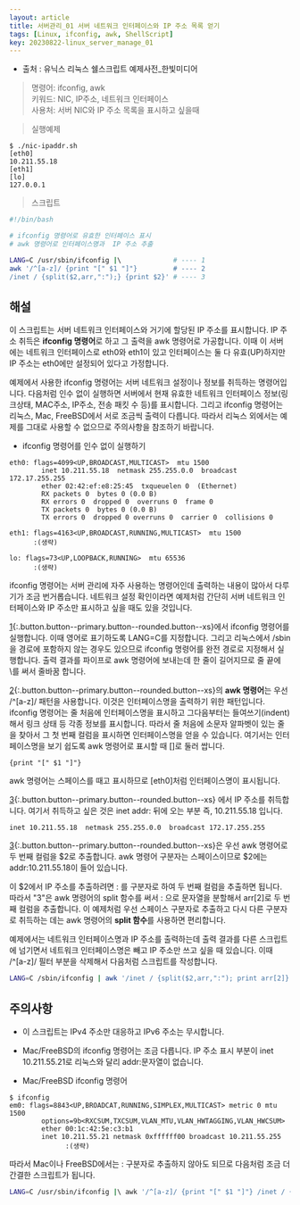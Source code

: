```yaml
---
layout: article
title: 서버관리_01 서버 네트워크 인터페이스와 IP 주소 목록 얻기
tags: [Linux, ifconfig, awk, ShellScript]
key: 20230822-linux_server_manage_01 
---
```


- 출처 : 유닉스 리눅스 쉘스크립트 예제사전_한빛미디어  

> 명령어: ifconfig, awk  
> 키워드: NIC, IP주소, 네트워크 인터페이스  
> 사용처: 서버 NIC와 IP 주소 목록을 표시하고 싶을때  


> 실행예제

```
$ ./nic-ipaddr.sh
[eth0]
10.211.55.18
[eth1]
[lo]
127.0.0.1
```

> 스크립트

 ```bash
#!/bin/bash

# ifconfig 명령어로 유효한 인터페이스 표시
# awk 명령어로 인터페이스명과  IP 주소 추출

LANG=C /usr/sbin/ifconfig |\             # ---- 1
awk '/^[a-z]/ {print "[" $1 "]"}         # ---- 2
/inet / {split($2,arr,":");} {print $2}' # ---- 3
```

## **해설**

이 스크립트는 서버 네트워크 인터페이스와 거기에 할당된 IP 주소를 표시합니다. IP 주소 취득은 **ifconfig 명령어**로 하고 그 출력을 awk 명령어로 가공합니다. 이때 이 서버에는 네트워크 인터페이스로 eth0와 eth1이 있고 인터페이스는 둘 다 유효(UP)하지만 IP 주소는 eth0에만 설정되어 있다고 가정합니다.

예제에서 사용한 ifconfig 명령어는 서버 네트워크 설정이나 정보를 취득하는 명령어입니다. 다음처럼 인수 없이 실행하면 서버에서 현재 유효한 네트워크 인터페이스 정보(링크상태, MAC주소, IP주소, 전송 패킷 수 등)를 표시합니다. 그리고 ifconfig 명령어는 리눅스, Mac, FreeBSD에서 서로 조금씩 출력이 다릅니다. 따라서 리눅스 외에서는 예제를 그대로 사용할 수 없으므로 주의사항을 참조하기 바랍니다.

- ifconfig 명령어를 인수 없이 실행하기

```
eth0: flags=4099<UP,BROADCAST,MULTICAST>  mtu 1500
        inet 10.211.55.18  netmask 255.255.0.0  broadcast 172.17.255.255
        ether 02:42:ef:e8:25:45  txqueuelen 0  (Ethernet)
        RX packets 0  bytes 0 (0.0 B)
        RX errors 0  dropped 0  overruns 0  frame 0
        TX packets 0  bytes 0 (0.0 B)
        TX errors 0  dropped 0 overruns 0  carrier 0  collisions 0

eth1: flags=4163<UP,BROADCAST,RUNNING,MULTICAST>  mtu 1500
      :(생략)

lo: flags=73<UP,LOOPBACK,RUNNING>  mtu 65536
      :(생략)
```

ifconfig 명령어는 서버 관리에 자주 사용하는 명령어인데 출력하는 내용이 많아서 다루기가 조금 번거롭습니다. 네트워크 설정 확인이라면 예제처럼 간단히 서버 네트워크 인터페이스와 IP 주소만 표시하고 싶을 때도 있을 것입니다.

[1](#){:.button.button--primary.button--rounded.button--xs}에서 ifconfig 명령어를 실행합니다. 이때 영어로 표기하도록 LANG=C를 지정합니다. 그리고 리눅스에서 /sbin을 경로에 포함하지 않는 경우도 있으므로 ifconfig 명령어를 완전 경로로 지정해서 실행합니다. 출력 결과를 파이프로 awk 명령어에 보내는데 한 줄이 길어지므로 줄 끝에 \를 써서 줄바꿈 합니다.

[2](#){:.button.button--primary.button--rounded.button--xs}의 **awk 명령어**는 우선 /^[a-z]/ 패턴을 사용합니다. 이것은 인터페이스명을 출력하기 위한 패턴입니다. ifconfig 명령어는 줄 처음에 인터페이스명을 표시하고 그다음부터는 들여쓰기(indent)해서 링크 상태 등 각종 정보를 표시합니다. 따라서 줄 처음에 소문자 알파벳이 있는 줄을 찾아서 그 첫 번째 컬럼을 표시하면 인터페이스명을 얻을 수 있습니다. 여기서는 인터페이스명을 보기 쉽도록 awk 명령어로 표시할 때 []로 둘러 쌉니다.

```
{print "[" $1 "]"}
```
awk 명령어는 스페이스를 때고 표시하므로 [eth0]처럼 인터페이스명이 표시됩니다.

[3](#){:.button.button--primary.button--rounded.button--xs} 에서 IP 주소를 취득합니다. 여기서 취득하고 싶은 것은 inet addr: 뒤에 오는 부분 즉, 10.211.55.18 입니다.

```
inet 10.211.55.18  netmask 255.255.0.0  broadcast 172.17.255.255
```

[3](#){:.button.button--primary.button--rounded.button--xs}은 우선 awk 명령어로 두 번째 컬럼을 $2로 추출합니다. awk 명령어 구분자는 스페이스이므로 $2에는 addr:10.211.55.18이 들어 있습니다.

이 $2에서 IP 주소를 추출하려면 : 를 구분자로 하여 두 번째 컬럼을 추출하면 됩니다. 따라서 "3"은 awk 명령어의 split 함수를 써서 : 으로 문자열을 분할해서 arr[2]로 두 번째 컬럼을 추출합니다. 이 예제처럼 우선 스페이스 구분자로 추출하고 다시 다른 구분자로 취득하는 데는 awk 명령어의 **split 함수**를 사용하면 편리합니다.

예제에서는 네트워크 인터페이스명과 IP 주소를 출력하는데 출력 결과를 다른 스크립트에 넘기면서 네트워크 인터페이스명은 빼고 IP 주소만 쓰고 싶을 때 있습니다. 이때 /^[a-z]/ 필터 부분을 삭제해서 다음처럼 스크립트를 작성합니다.

```bash
LANG=C /sbin/ifconfig | awk '/inet / {split($2,arr,":"); print arr[2]}'
```

## **주의사항**

- 이 스크립트는 IPv4 주소만 대응하고 IPv6 주소는 무시합니다.
- Mac/FreeBSD의 ifconfig 명령어는 조금 다릅니다. IP 주소 표시 부분이 inet 10.211.55.21로 리눅스와 달리 addr:문자열이 없습니다.

- Mac/FreeBSD ifconfig 명령어
```
$ ifconfig
em0: flags=8843<UP,BROADCAT,RUNNING,SIMPLEX,MULTICAST> metric 0 mtu 1500
        options=9b<RXCSUM,TXCSUM,VLAN_MTU,VLAN_HWTAGGING,VLAN_HWCSUM>
        ether 00:1c:42:5e:c3:b1
        inet 10.211.55.21 netmask 0xffffff00 broadcast 10.211.55.255
              :(생략)
```
따라서 Mac이나 FreeBSD에서는 : 구분자로 추출하지 않아도 되므로 다음처럼 조금 더 간결한 스크립트가 됩니다.
```bash
LANG=C /usr/sbin/ifconfig |\ awk '/^[a-z]/ {print "[" $1 "]"} /inet / {print $2}'
```